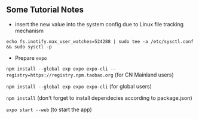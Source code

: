 ## Some Tutorial Notes

* insert the new value into the system config due to Linux file tracking mechanism

`echo fs.inotify.max_user_watches=524288 | sudo tee -a /etc/sysctl.conf && sudo sysctl -p`

* Prepare `expo`

`npm install --global exp expo expo-cli --registry=https://registry.npm.taobao.org` (for CN Mainland users)

`npm install --global exp expo expo-cli` (for global users)

`npm install` (don't forget to install dependecies according to package.json)

`expo start --web` (to start the app)